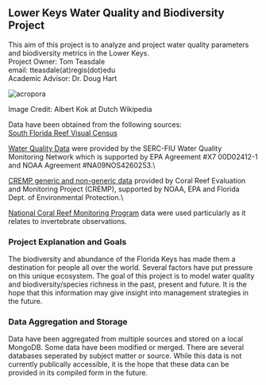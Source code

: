 ## Lower Keys Water Quality and Biodiversity Project
This aim of this project is to analyze and project water quality parameters and biodiversity metrics in the Lower Keys. \
Project Owner: Tom Teasdale\
email: tteasdale(at)regis(dot)edu \
Academic Advisor: Dr. Doug Hart 

![acropora](https://user-images.githubusercontent.com/95242618/172421616-9c0015ce-0eda-4da2-9647-6fdb49dd93f0.jpg)

Image Credit: Albert Kok at Dutch Wikipedia

Data have been obtained from the following sources:\
[South Florida Reef Visual Census](http://www.sefsc.noaa.gov/rvc_analysis20/samples/index)

[Water Quality Data](http://serc.fiu.edu/wqmnetwork/FKNMS-CD/data_user_agreement.htm) were provided by the SERC-FIU Water Quality Monitoring Network which is supported by EPA Agreement #X7 00D02412-1 and NOAA Agreement #NA09NOS4260253.\

[CREMP generic and non-generic data](https://ocean.floridamarine.org/fknms_wqpp/coral.htm) provided by Coral Reef Evaluation and Monitoring Project (CREMP), supported by NOAA, EPA and Florida Dept. of Environmental Protection.\

[National Coral Reef Monitoring Program](https://www.ncei.noaa.gov/access/metadata/landing-page/bin/iso?id=gov.noaa.nodc:NCRMP-Benthic-Florida) data were used particularly as it relates to invertebrate observations. 


### Project Explanation and Goals

The biodiversity and abundance of the Florida Keys has made them a destination for people all over the world. Several factors have put pressure on this unique ecosystem. The goal of this project is to model water quality and biodiversity/species richness in the past, present and future. It is the hope that this information may give insight into management strategies in the future. 

### Data Aggregation and Storage
Data have been aggregated from multiple sources and stored on a local MongoDB. Some data have been modified or merged. There are several databases seperated by subject matter or source. While this data is not currently publically accessible, it is the hope that these data can be provided in its compiled form in the future. 
